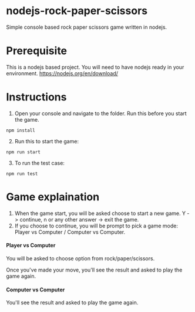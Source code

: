 # nodejs-rock-paper-scissors
Simple console based rock paper scissors game written in nodejs. 

# Prerequisite
This is a nodejs based project. You will need to have nodejs ready in your environment.
https://nodejs.org/en/download/

# Instructions
1. Open your console and navigate to the folder. Run this before you start the game. 
```
npm install
```
2. Run this to start the game:
```
npm run start
```
3. To run the test case:
```
npm run test
```

# Game explaination
1. When the game start, you will be asked choose to start a new game. Y -> continue,  n or any other answer -> exit the game.
2. If you choose to continue, you will be prompt to pick a game mode: Player vs Computer / Computer vs Computer.

#### Player vs Computer

You will be asked to choose option from rock/paper/scissors.

Once you've made your move, you'll see the result and asked to play the game again.

#### Computer vs Computer

You'll see the result and asked to play the game again.
